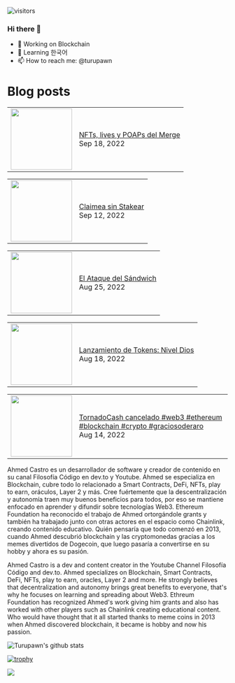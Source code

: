 ![visitors](https://visitor-badge.glitch.me/badge?page_id=turupawn.turupawn)

### Hi there 👋

- 🔭 Working on Blockchain
- 🌱 Learning 한국어
- 📫 How to reach me: @turupawn

# Blog posts

<!-- BLOG-POST-LIST:START --><table><tr><td><a href="https://www.youtube.com/watch?v=Rn-MKO2_1yE"><img width="140px" src="https://i.ytimg.com/vi/Rn-MKO2_1yE/mqdefault.jpg"></a></td>
<td><a href="https://www.youtube.com/watch?v=Rn-MKO2_1yE">NFTs, lives y POAPs del Merge</a><br/>Sep 18, 2022</td></tr></table>
<table><tr><td><a href="https://www.youtube.com/watch?v=dkUjpXAkdmY"><img width="140px" src="https://i.ytimg.com/vi/dkUjpXAkdmY/mqdefault.jpg"></a></td>
<td><a href="https://www.youtube.com/watch?v=dkUjpXAkdmY">Claimea sin Stakear</a><br/>Sep 12, 2022</td></tr></table>
<table><tr><td><a href="https://www.youtube.com/watch?v=EWcEt_vEZcU"><img width="140px" src="https://i.ytimg.com/vi/EWcEt_vEZcU/mqdefault.jpg"></a></td>
<td><a href="https://www.youtube.com/watch?v=EWcEt_vEZcU">El Ataque del Sándwich</a><br/>Aug 25, 2022</td></tr></table>
<table><tr><td><a href="https://www.youtube.com/watch?v=FPto5N14bVA"><img width="140px" src="https://i.ytimg.com/vi/FPto5N14bVA/mqdefault.jpg"></a></td>
<td><a href="https://www.youtube.com/watch?v=FPto5N14bVA">Lanzamiento de Tokens: Nivel Dios</a><br/>Aug 18, 2022</td></tr></table>
<table><tr><td><a href="https://www.youtube.com/watch?v=ULQ-gnOiYW4"><img width="140px" src="https://i.ytimg.com/vi/ULQ-gnOiYW4/mqdefault.jpg"></a></td>
<td><a href="https://www.youtube.com/watch?v=ULQ-gnOiYW4">TornadoCash cancelado #web3 #ethereum #blockchain #crypto #graciosoderaro</a><br/>Aug 14, 2022</td></tr></table>
<!-- BLOG-POST-LIST:END -->

<!-- YOUTUBE:START -->
<!-- YOUTUBE:END -->

Ahmed Castro es un desarrollador de software y creador de contenido en su canal Filosofía Código en dev.to y Youtube. Ahmed se especializa en Blockchain, cubre todo lo relacionado a Smart Contracts, DeFi, NFTs, play to earn, oráculos, Layer 2 y más. Cree fuértemente que la descentralización y autonomía traen muy buenos beneficios para todos, por eso se mantiene enfocado en aprender y difundir sobre tecnologías Web3. Ethereum Foundation ha reconocido el trabajo de Ahmed ortorgándole grants y también ha trabajado junto con otras actores en el espacio como Chainlink, creando contenido educativo. Quién pensaría que todo comenzó en 2013, cuando Ahmed descubrió blockchain y las cryptomonedas gracias a los memes divertidos de Dogecoin, que luego pasaría a convertirse en su hobby y ahora es su pasión.

Ahmed Castro is a dev and content creator in the Youtube Channel Filosofía Código and dev.to. Ahmed specializes on Blockchain, Smart Contracts, DeFi, NFTs, play to earn, oracles, Layer 2 and more. He strongly believes that decentralization and autonomy brings great benefits to everyone, that's why he focuses on learning and spreading about Web3. Ethreum Foundation has recognized Ahmed's work giving him grants and also has worked with other players such as Chainlink creating educational content. Who would have thought that it all started thanks to meme coins in 2013 when Ahmed discovered blockchain, it became is hobby and now his passion.

![Turupawn's github stats](https://github-readme-stats.vercel.app/api?username=turupawn&show_icons=true)

[![trophy](https://github-profile-trophy.vercel.app/?username=Turupawn&theme=onedark)](https://github.com/ryo-ma/github-profile-trophy)

<a href="https://github.com/anuraghazra/github-readme-stats">
  <!-- Change the `github-readme-stats.anuraghazra1.vercel.app` to `github-readme-stats.vercel.app`  -->
  <img align="center" src="https://github-readme-stats.anuraghazra1.vercel.app/api/top-langs/?username=Turupawn&layout=compact&theme=radical" />
</a>

<!--
**Turupawn/Turupawn** is a ✨ _special_ ✨ repository because its `README.md` (this file) appears on your GitHub profile.

Here are some ideas to get you started:

- 🔭 I’m currently working on ...
- 🌱 I’m currently learning ...
- 👯 I’m looking to collaborate on ...
- 🤔 I’m looking for help with ...
- 💬 Ask me about ...
- 📫 How to reach me: ...
- 😄 Pronouns: ...
- ⚡ Fun fact: ...
-->
